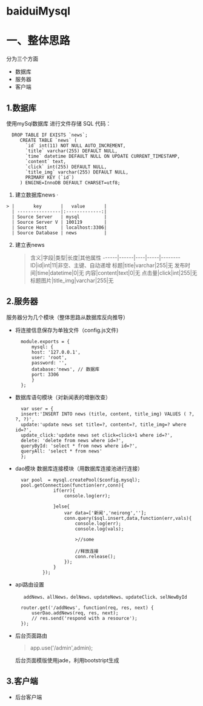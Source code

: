 # baiduiMysql
# 一、整体思路
分为三个方面

* 数据库
* 服务器
* 客户端



## 1.数据库
使用mySql数据库 进行文件存储
SQL 代码：

      DROP TABLE IF EXISTS `news`;
         CREATE TABLE `news` (
           `id` int(11) NOT NULL AUTO_INCREMENT,
           `title` varchar(255) DEFAULT NULL,
           `time` datetime DEFAULT NULL ON UPDATE CURRENT_TIMESTAMP,
           `content` text,
           `click` int(255) DEFAULT NULL,
           `title_img` varchar(255) DEFAULT NULL,
           PRIMARY KEY (`id`)
         ) ENGINE=InnoDB DEFAULT CHARSET=utf8;

   1. 建立数据库news ·

    > |       key       |   value       |
      | ----------------|:-------------:|
      | Source Server   | mysql         |
      | Source Server V | 100119        |
      | Source Host     | localhost:3306|
      | Source Database | news          |

2. 建立表news

     > 含义|字段|类型|长度|其他属性
       ------|------|----|-----|--------
       ID|id|int|11|非空、主键、自动递增
       标题|title|varchar|255|无
       发布时间|time|datetime|0|无
       内容|content|text|0|无
       点击量|click|int|255|无
       标题图片|title_img|varchar|255|无

## 2.服务器
服务器分为几个模块（整体思路从数据库反向推导）

* 将连接信息保存为单独文件（config.js文件)

        module.exports = {
            mysql: {
            host: '127.0.0.1',
            user: 'root',
            password: '',
            database:'news', // 数据库
            port: 3306
            }
        };

* 数据库语句模块（对新闻表的增删改查）

        var user = {
        insert:'INSERT INTO news (title, content, title_img) VALUES ( ?, ?, ?)',
        update:'update news set title=?, content=?, title_img=? where id=?',
        update_click:'update news set click=click+1 where id=?',
        delete: 'delete from news where id=?',
        queryById: 'select * from news where id=?',
        queryAll: 'select * from news'
        };

* dao模块 数据库连接模块（用数据库连接池进行连接）


        var pool  = mysql.createPool($config.mysql);
        pool.getConnection(function(err,conn){
                    if(err){
                        console.log(err);

                    }else{
                        var data=['新闻','neirong',''];
                        conn.query($sql.insert,data,function(err,vals){
                            console.log(err);
                            console.log(vals);

                            >//some

                            //释放连接
                            conn.release();
                        });
                    }
                });

* api路由设置

         addNews、allNews，delNews、updateNews、updateClick、selNewById

        router.get('/addNews', function(req, res, next) {
            userDao.addNews(req, res, next);
            // res.send('respond with a resource');
        });

* 后台页面路由

    > app.use('/admin',admin);

    后台页面模版使用jade，利用bootstript生成

## 3.客户端

* 后台客户端

